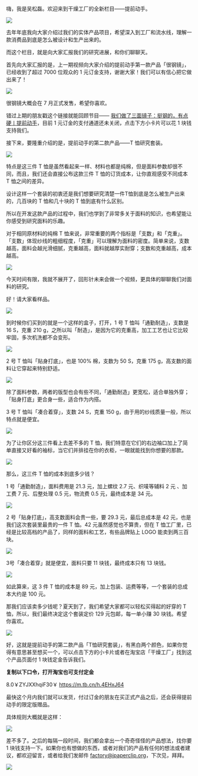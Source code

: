 

嗨，我是吴松磊。欢迎来到干燥工厂的全新栏目——提前动手。

![](https://cdn.jsdelivr.net/gh/just-prog/static/img/202108151037716.png)

去年年底我向大家介绍过我们的实体产品项目，希望深入到工厂和流水线，理解一款消费品到底是怎么被设计和生产出来的。

而这个栏目，就是向大家汇报我们的研究进展，和你们聊聊天。

首先向大家汇报的是，上一期视频向大家介绍的提前动手第一款产品「很钢镜」，已经收到了超过 7000 位观众的 1 元订金支持，谢谢大家！我们可以有信心把它做出来了！

![](https://cdn.jsdelivr.net/gh/just-prog/static/img/202108151037698.jpg)

很钢镜大概会在 7 月正式发售，希望你喜欢。

错过上期的朋友戳这个链接就能回顾节目—— [我们做了三面镜子：挺钢的，有点硬丨提前动手](https://just-prog.github.io/paperclipfans/Df.001)，目前 1 元订金的支付通道还未关闭，点击下方小卡片可以花 1 块钱支持我们。

接下来，要隆重介绍的是，提前动手的第二款产品——T 恤研究套装。

![](https://cdn.jsdelivr.net/gh/just-prog/static/img/202108151037986.jpg)

特点是这三件 T 恤是虽然看起来一样、材料也都是纯棉，但是面料参数却很不同，而且，我们还会直接公布这款三件 T 恤的订货成本，让你直观感受不同成本 T 恤之间的差异。

设计这样一个套装的初衷还是我们想要研究清楚一件T恤到底是怎么被生产出来的，几百块的 T 恤和几十块的 T 恤到底有什么区别。

所以在开发这款产品的过程中，我们也学到了非常多关于面料的知识，也希望能让你感受到研究面料的乐趣。

对于相同原材料的纯棉 T 恤来说，非常重要的两个指标是「支数」和「克重」。「支数」体现纱线的粗细程度，「克重」可以理解为面料的密度。简单来说，支数越高，面料会越光滑细腻，克重越高，面料就越厚实耐穿；支数和克重越高，成本越高。

![](https://cdn.jsdelivr.net/gh/just-prog/static/img/202108151037715.png)

今天时间有限，我就不展开了，回形针未来会做一个视频，更具体的聊聊我们对面料的研究。

好！请大家看样品。

![](https://cdn.jsdelivr.net/gh/just-prog/static/img/202108151038965.jpg)

到时候你们买到的就是一个这样的盒子，打开，1 号 T 恤叫「通勤耐造」，支数是 16 S，克重 210 g，之所以叫「耐造」，是因为它的克重高，加工工艺也让它比较牢固，多次机洗都不会变形。

![](https://cdn.jsdelivr.net/gh/just-prog/static/img/202108151038135.jpg)

2 号 T 恤叫「贴身打底」，也是 100% 棉，支数为 50 S，克重 175 g，高支数的面料让它穿起来特别舒适。

![](https://cdn.jsdelivr.net/gh/just-prog/static/img/202108151038523.jpg)

除了面料参数，两者的版型也会有些不同，「通勤耐造」更宽松，适合单独外穿；「贴身打底」更合身一些，适合作为内搭。

3 号 T 恤叫「凑合着穿」，支数 24 S，克重 150 g，由于用的纱线质量一般，所以特点就是便宜。

![](https://cdn.jsdelivr.net/gh/just-prog/static/img/202108151038457.jpg)

为了让你区分这三件看上去差不多的 T 恤，我们特意在它们的右边袖口加上了简单直接又好看的袖标，当它们并排挂在你的衣柜，一眼就能找到你想要的那款。

![](https://cdn.jsdelivr.net/gh/just-prog/static/img/202108151038512.jpg)

那么，这三件 T 恤的成本到底多少钱？

1 号「通勤耐造」，面料费用是 21.3 元，加上螺纹 2.7 元、织唛等辅料 2 元 、加工费 7 元、后整处理 0.5 元，物流费 0.5 元，最终成本是 34 元。

![](https://cdn.jsdelivr.net/gh/just-prog/static/img/202108151038480.png)

2 号「贴身打底」，高支数面料会贵一些，要 29.3 元，最后总成本是 42 元，也是我们这次套装里最贵的一件 T 恤。42 元虽然感觉也不算贵，但在 T 恤工厂里，已经是比较高档的产品了，同样的面料和工艺，有些品牌贴上 LOGO 能卖到两三百块。

![](https://cdn.jsdelivr.net/gh/just-prog/static/img/202108151038703.png)

3号「凑合着穿」就是便宜，面料只要 11 块钱，最终成本只有 13 块钱。

![](https://cdn.jsdelivr.net/gh/just-prog/static/img/202108151038517.png)

如此算来，这 3 件 T 恤的成本是 89 元，加上包装、运费等等，一个套装的总成本大约是 100 元。

那我们应该卖多少钱呢？夏天到了，我们希望大家都可以轻松买得起的好穿的 T 恤，所以，我们最终决定这个套装定价 129 元包邮，每一单小赚 30 块钱。希望你喜欢。

![](https://cdn.jsdelivr.net/gh/just-prog/static/img/202108151038501.png)

好，这就是提前动手的第二款产品「T恤研究套装」，有黑白两个颜色，如果你觉得有意思甚至想买一个，可以点击下方的小卡片或者在淘宝店「干燥工厂」找到这个产品页面付 1 块钱定金告诉我们。

**复制以下口令，打开淘宝也可支付定金**

8.0￥ZYJXXhqiF30￥ https://m.tb.cn/h.4EHxJ64

最快这个月内我们就可以发货，付过订金的朋友在买正式产品之后，还会获得提前动手的限定版赠品。

具体规则大概就是这样：

![](https://cdn.jsdelivr.net/gh/just-prog/static/img/202108151038091.jpg)

差不多了。之后的每隔一段时间，我们都会拿出一个奇奇怪怪的产品想法，找你要 1 块钱支持一下。如果你也有想做的东西，或者对我们的产品有任何的想法或者建议，都欢迎留言，或者给我们发邮件 factory@ipaperclip.org，下次见，拜拜。

![](https://cdn.jsdelivr.net/gh/just-prog/static/img/202108151039493.png)

